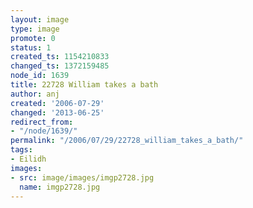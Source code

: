 ```yaml
---
layout: image
type: image
promote: 0
status: 1
created_ts: 1154210833
changed_ts: 1372159485
node_id: 1639
title: 22728 William takes a bath
author: anj
created: '2006-07-29'
changed: '2013-06-25'
redirect_from:
- "/node/1639/"
permalink: "/2006/07/29/22728_william_takes_a_bath/"
tags:
- Eilidh
images:
- src: image/images/imgp2728.jpg
  name: imgp2728.jpg
---
```


